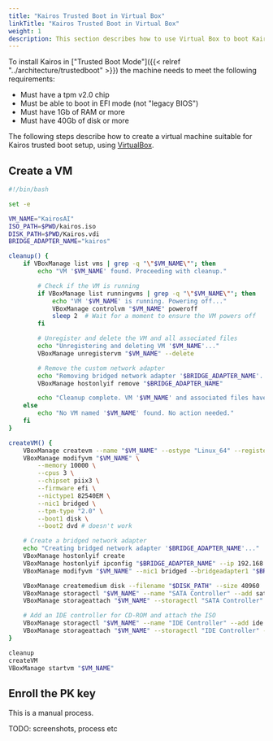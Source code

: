 ```yaml
---
title: "Kairos Trusted Boot in Virtual Box"
linkTitle: "Kairos Trusted Boot in Virtual Box"
weight: 1
description: This section describes how to use Virtual Box to boot Kairos in "Trusted boot" mode
---
```


To install Kairos in ["Trusted Boot Mode"]({{< relref "../architecture/trustedboot" >}}) the machine needs to meet the following requirements:

- Must have a tpm v2.0 chip
- Must be able to boot in EFI mode (not "legacy BIOS")
- Must have 1Gb of RAM or more
- Must have 40Gb of disk or more

The following steps describe how to create a virtual machine suitable for Kairos
trusted boot setup, using [VirtualBox](https://www.virtualbox.org/).

## Create a VM

```bash
#!/bin/bash

set -e

VM_NAME="KairosAI"
ISO_PATH=$PWD/kairos.iso
DISK_PATH=$PWD/Kairos.vdi
BRIDGE_ADAPTER_NAME="kairos"

cleanup() {
    if VBoxManage list vms | grep -q "\"$VM_NAME\""; then
        echo "VM '$VM_NAME' found. Proceeding with cleanup."

        # Check if the VM is running
        if VBoxManage list runningvms | grep -q "\"$VM_NAME\""; then
            echo "VM '$VM_NAME' is running. Powering off..."
            VBoxManage controlvm "$VM_NAME" poweroff
            sleep 2  # Wait for a moment to ensure the VM powers off
        fi

        # Unregister and delete the VM and all associated files
        echo "Unregistering and deleting VM '$VM_NAME'..."
        VBoxManage unregistervm "$VM_NAME" --delete

        # Remove the custom network adapter
        echo "Removing bridged network adapter '$BRIDGE_ADAPTER_NAME'..."
        VBoxManage hostonlyif remove "$BRIDGE_ADAPTER_NAME"

        echo "Cleanup complete. VM '$VM_NAME' and associated files have been deleted."
    else
        echo "No VM named '$VM_NAME' found. No action needed."
    fi
}

createVM() {
    VBoxManage createvm --name "$VM_NAME" --ostype "Linux_64" --register
    VBoxManage modifyvm "$VM_NAME" \
        --memory 10000 \
        --cpus 3 \
        --chipset piix3 \
        --firmware efi \
        --nictype1 82540EM \
        --nic1 bridged \
        --tpm-type "2.0" \
        --boot1 disk \
        --boot2 dvd # doesn't work

    # Create a bridged network adapter
    echo "Creating bridged network adapter '$BRIDGE_ADAPTER_NAME'..."
    VBoxManage hostonlyif create
    VBoxManage hostonlyif ipconfig "$BRIDGE_ADAPTER_NAME" --ip 192.168.56.1
    VBoxManage modifyvm "$VM_NAME" --nic1 bridged --bridgeadapter1 "$BRIDGE_ADAPTER_NAME"

    VBoxManage createmedium disk --filename "$DISK_PATH" --size 40960
    VBoxManage storagectl "$VM_NAME" --name "SATA Controller" --add sata --controller IntelAhci
    VBoxManage storageattach "$VM_NAME" --storagectl "SATA Controller" --port 0 --device 0 --type hdd --medium "$DISK_PATH"

    # Add an IDE controller for CD-ROM and attach the ISO
    VBoxManage storagectl "$VM_NAME" --name "IDE Controller" --add ide
    VBoxManage storageattach "$VM_NAME" --storagectl "IDE Controller" --port 0 --device 0 --type dvddrive --medium "$ISO_PATH"
}

cleanup
createVM
VBoxManage startvm "$VM_NAME"
```

## Enroll the PK key

This is a manual process.

TODO: screenshots, process etc


